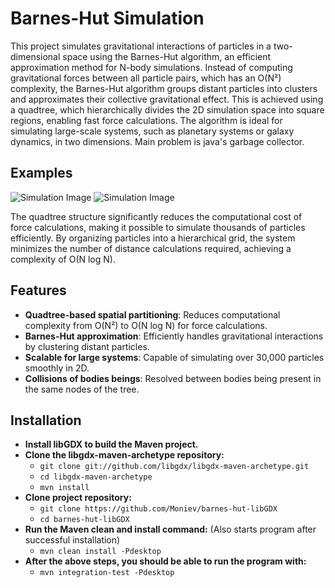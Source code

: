 # Barnes-Hut Simulation

This project simulates gravitational interactions of particles in a two-dimensional space using the Barnes-Hut algorithm, an efficient approximation method for N-body simulations. Instead of computing gravitational forces between all particle pairs, which has an O(N²) complexity, the Barnes-Hut algorithm groups distant particles into clusters and approximates their collective gravitational effect. This is achieved using a quadtree, which hierarchically divides the 2D simulation space into square regions, enabling fast force calculations. The algorithm is ideal for simulating large-scale systems, such as planetary systems or galaxy dynamics, in two dimensions. Main problem is java's garbage collector.

## Examples
![Simulation Image](https://imgur.com/J9AfgSW.jpg)
![Simulation Image](https://imgur.com/0jsq9Bq.jpg)

The quadtree structure significantly reduces the computational cost of force calculations, making it possible to simulate thousands of particles efficiently. By organizing particles into a hierarchical grid, the system minimizes the number of distance calculations required, achieving a complexity of O(N log N).

## Features
- **Quadtree-based spatial partitioning**: Reduces computational complexity from O(N²) to O(N log N) for force calculations.
- **Barnes-Hut approximation**: Efficiently handles gravitational interactions by clustering distant particles.
- **Scalable for large systems**: Capable of simulating over 30,000 particles smoothly in 2D.
- **Collisions of bodies beings**: Resolved between bodies being present in the same nodes of the tree.

## Installation

- **Install libGDX to build the Maven project.**
- **Clone the libgdx-maven-archetype repository:**
  - `git clone git://github.com/libgdx/libgdx-maven-archetype.git`
  - `cd libgdx-maven-archetype`
  - `mvn install`
- **Clone project repository:**
  - `git clone https://github.com/Moniev/barnes-hut-libGDX`
  - `cd barnes-hut-libGDX`
- **Run the Maven clean and install command:** (Also starts program after successful installation)
  - `mvn clean install -Pdesktop`
- **After the above steps, you should be able to run the program with:**
  - `mvn integration-test -Pdesktop`

